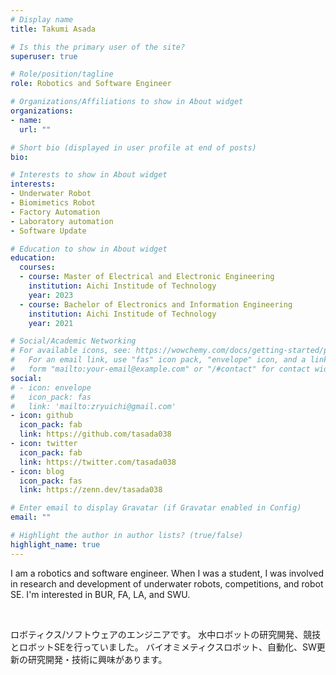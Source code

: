 ```yaml
---
# Display name
title: Takumi Asada

# Is this the primary user of the site?
superuser: true

# Role/position/tagline
role: Robotics and Software Engineer

# Organizations/Affiliations to show in About widget
organizations:
- name:
  url: ""

# Short bio (displayed in user profile at end of posts)
bio:

# Interests to show in About widget
interests:
- Underwater Robot
- Biomimetics Robot
- Factory Automation
- Laboratory automation
- Software Update

# Education to show in About widget
education:
  courses:
  - course: Master of Electrical and Electronic Engineering
    institution: Aichi Institude of Technology
    year: 2023
  - course: Bachelor of Electronics and Information Engineering
    institution: Aichi Institude of Technology
    year: 2021

# Social/Academic Networking
# For available icons, see: https://wowchemy.com/docs/getting-started/page-builder/#icons
#   For an email link, use "fas" icon pack, "envelope" icon, and a link in the
#   form "mailto:your-email@example.com" or "/#contact" for contact widget.
social:
# - icon: envelope
#   icon_pack: fas
#   link: 'mailto:zryuichi@gmail.com'
- icon: github
  icon_pack: fab
  link: https://github.com/tasada038
- icon: twitter
  icon_pack: fab
  link: https://twitter.com/tasada038
- icon: blog
  icon_pack: fas
  link: https://zenn.dev/tasada038

# Enter email to display Gravatar (if Gravatar enabled in Config)
email: ""

# Highlight the author in author lists? (true/false)
highlight_name: true
---
```


I am a robotics and software engineer.
When I was a student, I was involved in research and development of underwater robots, competitions, and robot SE. I'm interested in BUR, FA, LA, and SWU.

<br>

ロボティクス/ソフトウェアのエンジニアです。
水中ロボットの研究開発、競技とロボットSEを行っていました。
バイオミメティクスロボット、自動化、SW更新の研究開発・技術に興味があります。
